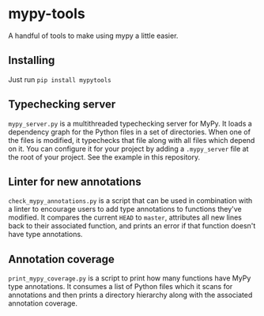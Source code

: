 # mypy-tools
A handful of tools to make using mypy a little easier.

## Installing
Just run `pip install mypytools`

## Typechecking server
`mypy_server.py` is a multithreaded typechecking server for MyPy. It loads a dependency graph for the Python files in a set of directories. When one of the files is modified, it typechecks that file along with all files which depend on it. You can configure it for your project by adding a `.mypy_server` file at the root of your project. See the example in this repository.

## Linter for new annotations
`check_mypy_annotations.py` is a script that can be used in combination with a linter to encourage users to add type annotations to functions they've modified. It compares the current `HEAD` to `master`, attributes all new lines back to their associated function, and prints an error if that function doesn't have type annotations.

## Annotation coverage
`print_mypy_coverage.py` is a script to print how many functions have MyPy type annotations. It consumes a list of Python files which it scans for annotations and then prints a directory hierarchy along with the associated annotation coverage.
